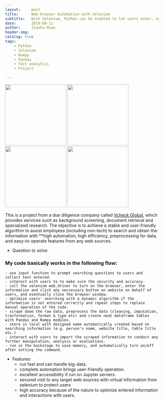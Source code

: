 ```yaml
---
layout:     post
title:      Web-browser Automation with Selenium
subtitle:   With Selenium, Python can be enabled to let users enter, search, scrape down and manipulate information from any source simply in one piece of scripts, with one click to run code and get your result. 
date:       2019-08-11
author:     Jiashu Miao
header-img: 
catalog: true
tags:
    - Python
    - Selenium
    - Numpy
    - Pandas
    - Text analytics
    - Project 
    
---
```

<p float="left">
    <img src="https://www.python.org/static/community_logos/python-logo.png" width="200"> 
    <img src="https://devonblog.com/wp-content/uploads/2018/08/selenium.png" width="200"> 
    <img src = "https://vcheckglobal.com//wp-content/uploads/2018/01/global-logo.png" width = "200">
    <img src = "https://jupyter.org/assets/hublogo.svg" width = "200">
</p>

This is a project from a due diligence company called [Vcheck Global](https://vcheckglobal.com/), which provides services such as background screening, document retrieval and specialized research. The objective is to achieve a stable and user-friendly algorithm to assist employess (including non-tech) to search and obtain the information with **high automation, high efficiency, preprocessing for data, and easy-to-operate features from any web sources. 

- Question to solve


### My code basically works in the following flow:
    - use input function to prompt searching questions to users and collect text entered.
    - interact with users to to make sure the security and accuracy.
    - call the selenium web_driver to turn on the browser, enter the information and click any neccessary button on website on behalf of users, and eventually close the browser window.
    - optimize users' searching with a dynamic algorithm if the information is not entered correctly and repeat steps to replace manual operation of the code. 
    - scrape down the raw data, preprocess the data (cleaning, imputation, tranformation, format & type etc) and create neat dataframe tables with Pandas and Numpy modules.
    - store in local with designed name automatically created based on searching information (e.g. person's name, website title, table title etc.)
    - interact with users to import the scraped information to conduct any further manipulation, analysis or evaluations. 
    - run in the backstage to save memory, and automatically turn on/off after setting the command. 

- Features:
    - run fast and can handle big-data.
    - complete automation brings user-friendly operation.
    - excellent accessibility if run on Jupyter servers.
    - secured visit to any target web sources with virtual information from selenium to protect users
    - high accuracy because of the nature to optimize entered information and interactions with users.
